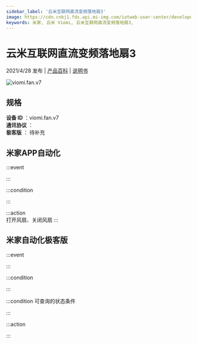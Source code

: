 ```yaml
---
sidebar_label: '云米互联网直流变频落地扇3'
image: https://cdn.cnbj1.fds.api.mi-img.com/iotweb-user-center/developer_1679047903089C6ZGCZQS.png?GalaxyAccessKeyId=AKVGLQWBOVIRQ3XLEW&Expires=9223372036854775807&Signature=rxBKpREdPqry/twVIs1Bx4pQQrk=
keywords: 米家, 云米 Viomi, 云米互联网直流变频落地扇3, 
---
```

# 云米互联网直流变频落地扇3

2021/4/28 发布 | [产品百科](https://home.mi.com/webapp/content/baike/product/index.html?model=viomi.fan.v7/) | [说明书](https://home.mi.com/views/introduction.html?model=viomi.fan.v7&region=cn)

![viomi.fan.v7](https://cdn.cnbj1.fds.api.mi-img.com/iotweb-user-center/developer_1679047903089C6ZGCZQS.png?GalaxyAccessKeyId=AKVGLQWBOVIRQ3XLEW&Expires=9223372036854775807&Signature=rxBKpREdPqry/twVIs1Bx4pQQrk=)

## 规格  
> 
**设备 ID** ：viomi.fan.v7  
**通讯协议** ：  
**极客版**  ： 待补充 


## 米家APP自动化  

:::event  

:::

:::condition  

:::

:::action   
打开风扇、关闭风扇
:::

## 米家自动化极客版  

:::event  

:::

:::condition  

:::

:::condition 可查询的状态条件  

:::

:::action  

:::

        
